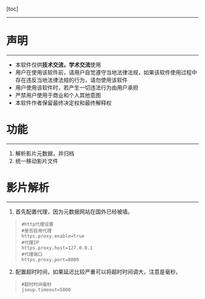 [toc]

---

# 声明

---

- 本软件仅供**技术交流，学术交流**使用
- 用户在使用该软件前，请用户自觉遵守当地法律法规，如果该软件使用过程中存在违反当地法律法规的行为，请勿使用该软件
- 用户使用该软件时，若产生一切违法行为由用户承担
- 严禁用户使用于商业和个人其他意图
- 本软件作者保留最终决定权和最终解释权

# 功能

---

1. 解析影片元数据，并归档
2. 统一移动影片文件

# 影片解析

---

1. 首先配置代理，因为元数据网站在国外已经被墙。

> ```properties
> #http代理设置
> #是否启用代理
> https.proxy.enable=true 
> #代理IP
> https.proxy.host=127.0.0.1
> #代理端口
> https.proxy.port=8080
> ```

2. 配置超时时间，如果延迟比较严重可以将超时时间调大，注意是毫秒。

> ```properties
> #超时时间毫秒
> jsoup.timeout=5000
> ```